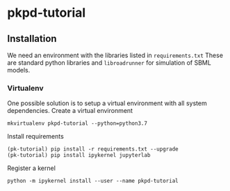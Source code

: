 # pkpd-tutorial

## Installation
We need an environment with the libraries listed in `requirements.txt`
These are standard python libraries and `libroadrunner` for simulation of SBML models.

### Virtualenv
One possible solution is to setup a virtual environment with all system dependencies.
Create a virtual environment
```
mkvirtualenv pkpd-tutorial --python=python3.7
```

Install requirements
```
(pk-tutorial) pip install -r requirements.txt --upgrade
(pk-tutorial) pip install ipykernel jupyterlab
```

Register a kernel
```
python -m ipykernel install --user --name pkpd-tutorial
```